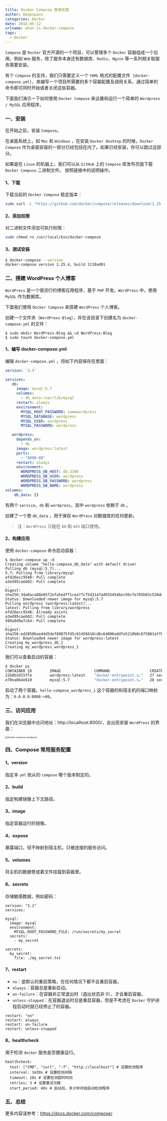 ```yaml
---
title: Docker Compose 简单实践
author: Deepspace
categories: Docker
date: 2018-05-12
urlname: what-is-docker-compose
tags:
  - Docker
---
```


`Compose` 是 `Docker` 官方开源的一个项目，可以管理多个 `Docker` 容器组成一个应用。例如 `Web` 服务，除了服务本身还有数据库、`Redis`、`Nginx` 等一系列相关联服务需要安装。

有个 `Compose` 的支持，我们只需要定义一个 `YAML` 格式的配置文件（`docker-compose.yml`），来编写一个项目所需要的多个容器配置及调用关系，通过简单的命令即可同时开始或者关闭这些容器。

下面我们演示一下如何使用 `Docker Compose` 来设置和运行一个简单的 `Wordpress / MySQL` 应用程序。 

<!-- more -->

### 一、安装

在开始之前，安装 `Compose`。

在桌面系统上，如 `Mac` 和 `Windows` ，在安装 `Docker Desktop` 的时候，`Docker Compose` 作为桌面安装的一部分已经包括在内了。如果已经安装，你可以跳过这部分。

如果是在 `Linux` 的机器上，我们可以从 `GitHub` 上的 `Compose` 库发布页面下载 `Docker Compose` 二进制文件。 按照链接中的说明操作。 

#### 1、下载

下载当前的 `Docker Compose` 稳定版本：

```bash
sudo curl -L "https://github.com/docker/compose/releases/download/1.25.4/docker-compose-$(uname -s)-$(uname -m)" -o /usr/local/bin/docker-compose
```



#### 2、添加权限

对二进制文件添加可执行权限：

```bash
sudo chmod +x /usr/local/bin/docker-compose
```



#### 3、测试安装

```bash
$ docker-compose --version
docker-compose version 1.25.4, build 1110ad01
```



### 二、搭建 WordPress 个人博客

`WordPress` 是一个很流行的博客应用程序，基于 `PHP` 开发。`WordPress` 中，使用 `MySQL` 作为数据库。

下面我们使用 `Docker Compose` 来搭建 `WordPress` 个人博客。

创建一个文件夹（`WordPress-Blog`），并在该目录下创建名为 `docker-compose.yml` 的文件：

```shell
$ sudo mkdir WordPress-Blog && cd WordPress-Blog
$ sudo touch docker-compose.yml
```



#### 1、编写 docker-compose.yml

编辑 `docker-compose.yml` ，将如下内容保存在里面：

```yml
version: '3.3'

services:
   db:
     image: mysql:5.7
     volumes:
       - db_data:/var/lib/mysql
     restart: always
     environment:
       MYSQL_ROOT_PASSWORD: somewordpress
       MYSQL_DATABASE: wordpress
       MYSQL_USER: wordpress
       MYSQL_PASSWORD: wordpress

   wordpress:
     depends_on:
       - db
     image: wordpress:latest
     ports:
       - "8000:80"
     restart: always
     environment:
       WORDPRESS_DB_HOST: db:3306
       WORDPRESS_DB_USER: wordpress
       WORDPRESS_DB_PASSWORD: wordpress
       WORDPRESS_DB_NAME: wordpress
volumes:
    db_data: {}
```

有两个 `service`，`db` 和 `wordpress`，其中 `wordpress` 依赖于 `db` 。

创建了一个卷 `db_data` ，用于保存 `WordPress` 对数据库的任何更新。

> 注：`WordPress` 只能在 `80` 和 `443` 端口使用。



#### 2、构建应用

使用 `docker-compose` 命令启动容器：

```shell
$ docker-compose up -d
Creating volume "hello-compose_db_data" with default driver
Pulling db (mysql:5.7)...
5.7: Pulling from library/mysql
efd26ecc9548: Pull complete
a3ed95caeb02: Pull complete
...
Digest: sha256:34a0aca88e85f2efa5edff1cea77cf5d3147ad93545dbec99cfe705b03c520de
Status: Downloaded newer image for mysql:5.7
Pulling wordpress (wordpress:latest)...
latest: Pulling from library/wordpress
efd26ecc9548: Already exists
a3ed95caeb02: Pull complete
589a9d9a7c64: Pull complete
...
Digest: sha256:ed28506ae44d5def89075fd5c01456610cd6c64006addfe5210b8c675881aff6
Status: Downloaded newer image for wordpress:latest
Creating my_wordpress_db_1
Creating my_wordpress_wordpress_1
```

我们可以查看启动的容器：

```bash
$ docker ps
CONTAINER ID        IMAGE               COMMAND                  CREATED             STATUS              PORTS                                 NAMES
22b0b3d15ffe        wordpress:latest    "docker-entrypoint.s…"   27 seconds ago      Up 26 seconds       0.0.0.0:8000->80/tcp                  hello-compose_wordpress_1
e70ea0b4e610        mysql:5.7           "docker-entrypoint.s…"   28 seconds ago      Up 27 seconds       3306/tcp, 33060/tcp                   hello-compose_db_1
```

启动了两个容器。`hello-compose_wordpress_1` 这个容器的和宿主机的端口映射为：`0.0.0.0:8000->80`。



### 三、访问应用

我们在浏览器中访问地址：http://localhost:8000/，会出现安装 `WordPress` 的界面：

<img src="../ImageHosting/Docker/docker-compose-wordpress.png" alt="docker-compose-wordpress" style="zoom:50%;" />



### 四、Compose 常用服务配置

#### 1、version

指定本 `yml` 依从的 `compose` 哪个版本制定的。



#### 2、build

指定构建镜像上下文路径。



#### 3、image

指定容器运行的镜像。



#### 4、expose

暴露端口，但不映射到宿主机，只被连接的服务访问。



#### 5、volumes

将主机的数据卷或着文件挂载到容器里。



#### 6、secrets

存储敏感数据，例如密码：

```
version: "3.1"
services:

mysql:
  image: mysql
  environment:
    MYSQL_ROOT_PASSWORD_FILE: /run/secrets/my_secret
  secrets:
    - my_secret

secrets:
  my_secret:
    file: ./my_secret.txt
```



#### 7、restart

- `no`：是默认的重启策略，在任何情况下都不会重启容器。
- `always`：容器总是重新启动。
- `on-failure`：在容器非正常退出时（退出状态非 0），才会重启容器。
- `unless-stopped`：在容器退出时总是重启容器，但是不考虑在 `Docker` 守护进程启动时就已经停止了的容器。

```
restart: "no"
restart: always
restart: on-failure
restart: unless-stopped
```





#### 8、healthcheck

用于检测 `docker` 服务是否健康运行。

```
healthcheck:
  test: ["CMD", "curl", "-f", "http://localhost"] # 设置检测程序
  interval: 1m30s # 设置检测间隔
  timeout: 10s # 设置检测超时时间
  retries: 3 # 设置重试次数
  start_period: 40s # 启动后，多少秒开始启动检测程序
```



### 五、总结

更多内容请参考：https://docs.docker.com/compose/

